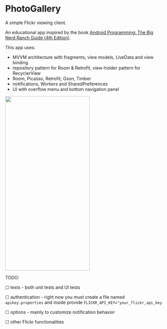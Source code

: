 # PhotoGallery

A simple Flickr viewing client.

An educational app inspired by the book [Android Programming: The Big Nerd Ranch Guide (4th Edition)](https://www.amazon.com/Android-Programming-Ranch-Guide-Guides/dp/0135245125).

This app uses:
- MVVM architecture with fragments, view models, LiveData and view binding
- repository pattern for Room & Retrofit, view-holder pattern for RecyclerView
- Room, Picasso, Retrofit, Gson, Timber
- notifications, Workers and SharedPreferences
- UI with overflow menu and bottom navigation panel

<img src="/image/gallery.gif" width="270" height="555">

TODO:

☐ tests - both unit tests and UI tests

☐ authentication - right now you must create a file named `apikey.properties` and inside provide `FLICKR_API_KEY="your_flickr_api_key`

☐ options - mainly to customize notification behavior

☐ other Flickr functionalities
